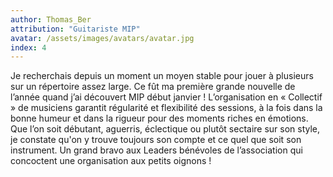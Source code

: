```yaml
---
author: Thomas_Ber
attribution: "Guitariste MIP"
avatar: /assets/images/avatars/avatar.jpg
index: 4
---
```

Je recherchais depuis un moment un moyen stable pour jouer à plusieurs sur un répertoire assez large.
Ce fût ma première grande nouvelle de l’année quand j’ai découvert MIP début janvier !
L’organisation en « Collectif » de musiciens garantit régularité et flexibilité des sessions, à la fois dans la bonne humeur et dans la rigueur pour des moments riches en émotions.
Que l’on soit débutant, aguerris, éclectique ou plutôt sectaire sur son style, je constate qu'on y trouve toujours son compte et ce quel que soit son instrument.
Un grand bravo aux Leaders bénévoles de l’association qui concoctent une organisation aux petits oignons !